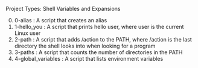 Project Types: Shell Variables and Expansions

0. 0-alias : A script that creates an alias
1. 1-hello_you : A script that prints hello user, where user is the current Linux user
2. 2-path : A script that adds /action to the PATH, where /action is the last directory the shell looks into when looking for a program
3. 3-paths : A script that counts the number of directories in the PATH
4. 4-global_variables : A script that lists environment variables